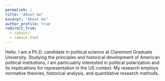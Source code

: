 ```yaml
---
permalink: /
title: "About me"
excerpt: "About me"
author_profile: true
redirect_from: 
  - /about/
  - /about.html
---
```


Hello. I am a Ph.D. candidate in political science at Claremont Graduate University. Studying the principles and historical development of American political institutions, I am particualrly interested in political polarization and its implications for representation in the US context. My research employs normative theories, historical analysis, and quantitative research methods.
